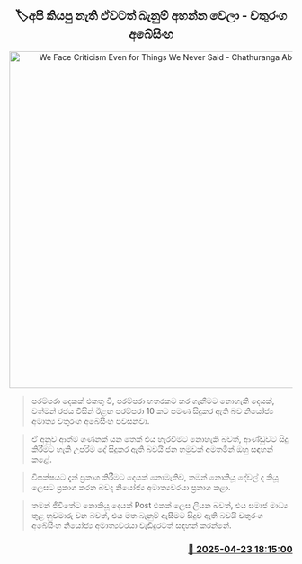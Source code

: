 <p align='center'><b><h2 align='center' title='We Face Criticism Even for Things We Never Said - Chathuranga Abeysinghe'>🏷අපි කියපු නැති ‍ඒවටත් බැනුම් අහන්න වෙලා - චතුරංග අබේසිංහ</h2></b></p>
<p align='center'><img src='https://helakuru.sgp1.cdn.digitaloceanspaces.com/esana/images/lib/chathuranga-abesinhe-jk.jpg' width='600' alt='We Face Criticism Even for Things We Never Said - Chathuranga Abeysinghe'></p>

> පරම්පරා දෙකක් එකතු‍ වී, පරම්පරා හතරකට කර ගැනීමට නොහැකි දෙයක්, වත්මන් රජය විසින් ඊළඟ පරම්පරා 10 කට පමණ සිදුකර ඇති බව නියෝජ්‍ය අමාත්‍ය චතුරංග අබේසිංහ පවසනවා.

> ඒ අනුව ආත්ම ගණනක් යන තෙක් එය හැරවීමට නොහැකි බවත්, ආණ්ඩුවට සිදු කිරීමට හැකි උපරිම දේ සිදුකර ඇති බවයි ජන හමුවක් අමතමින් ඔහු සඳහන් කළේ.

> විපක්ෂයට දැන් ප්‍රකාශ කිරීමට දෙයක් නොමැතිව, තමන් නොකියූ දේවල් ද කියූ ලෙසට ප්‍රකාශ කරන බවද නියෝජ්‍ය අමාත්‍යවරයා ප්‍රකාශ කළා.

> තමන් ජීවිතේට නොකියූ දෙයක් Post එකක් ලෙස ලියන බවත්, එය සමාජ මාධ්‍ය තුළ හුවමාරු වන බවත්, එය මත බැනුම් ඇසීමට සිදුව ඇති බවයි චතුරංග අබේසිංහ නියෝජ්‍ය අමාත්‍යවරයා වැඩිදුරටත් සඳහන් කරන්නේ.



<h3 align='right'><a href='https://www.helakuru.lk/esana/p/109464/'>📅 2025-04-23 18:15:00</a></h3>
